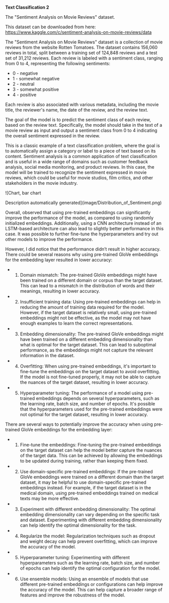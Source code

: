 **Text Classification 2**

The "Sentiment Analysis on Movie Reviews" dataset. 

This dataset can be downloaded from here: <https://www.kaggle.com/c/sentiment-analysis-on-movie-reviews/data>

The "Sentiment Analysis on Movie Reviews" dataset is a collection of movie reviews from the website Rotten Tomatoes. The dataset contains 156,060 reviews in total, split between a training set of 124,848 reviews and a test set of 31,212 reviews. Each review is labeled with a sentiment class, ranging from 0 to 4, representing the following sentiments:

- 0 - negative
- 1 - somewhat negative
- 2 - neutral
- 3 - somewhat positive
- 4 - positive

Each review is also associated with various metadata, including the movie title, the reviewer's name, the date of the review, and the review text.

The goal of the model is to predict the sentiment class of each review, based on the review text. Specifically, the model should take in the text of a movie review as input and output a sentiment class from 0 to 4 indicating the overall sentiment expressed in the review.

This is a classic example of a text classification problem, where the goal is to automatically assign a category or label to a piece of text based on its content. Sentiment analysis is a common application of text classification and is useful in a wide range of domains such as customer feedback analysis, social media monitoring, and product reviews. In this case, the model will be trained to recognize the sentiment expressed in movie reviews, which could be useful for movie studios, film critics, and other stakeholders in the movie industry.

![Chart, bar chart

Description automatically generated](image/Distribution_of_Sentiment.png)

Overall, observed that using pre-trained embeddings can significantly improve the performance of the model, as compared to using randomly initialized embeddings. Additionally, using a CNN architecture instead of an LSTM-based architecture can also lead to slightly better performance in this case. It was possible to further fine-tune the hyperparameters and try out other models to improve the performance.

However, I did notice that the performance didn’t result in higher accuracy. There could be several reasons why using pre-trained GloVe embeddings for the embedding layer resulted in lower accuracy:

- 1. Domain mismatch: The pre-trained GloVe embeddings might have been trained on a different domain or corpus than the target dataset. This can lead to a mismatch in the distribution of words and their meanings, resulting in lower accuracy.
- 2. Insufficient training data: Using pre-trained embeddings can help in reducing the amount of training data required for the model. However, if the target dataset is relatively small, using pre-trained embeddings might not be effective, as the model may not have enough examples to learn the correct representations.
- 3. Embedding dimensionality: The pre-trained GloVe embeddings might have been trained on a different embedding dimensionality than what is optimal for the target dataset. This can lead to suboptimal performance, as the embeddings might not capture the relevant information in the dataset.
- 4. Overfitting: When using pre-trained embeddings, it's important to fine-tune the embeddings on the target dataset to avoid overfitting. If the model is not fine-tuned properly, it may not be able to capture the nuances of the target dataset, resulting in lower accuracy.
- 5. Hyperparameter tuning: The performance of a model using pre-trained embeddings depends on several hyperparameters, such as the learning rate, batch size, and number of epochs. It's possible that the hyperparameters used for the pre-trained embeddings were not optimal for the target dataset, resulting in lower accuracy.

There are several ways to potentially improve the accuracy when using pre-trained GloVe embeddings for the embedding layer:

- 1. Fine-tune the embeddings: Fine-tuning the pre-trained embeddings on the target dataset can help the model better capture the nuances of the target data. This can be achieved by allowing the embeddings to be updated during training, rather than keeping them fixed.
- 2. Use domain-specific pre-trained embeddings: If the pre-trained GloVe embeddings were trained on a different domain than the target dataset, it may be helpful to use domain-specific pre-trained embeddings instead. For example, if the target dataset is in the medical domain, using pre-trained embeddings trained on medical texts may be more effective.
- 3. Experiment with different embedding dimensionality: The optimal embedding dimensionality can vary depending on the specific task and dataset. Experimenting with different embedding dimensionality can help identify the optimal dimensionality for the task.
- 4. Regularize the model: Regularization techniques such as dropout and weight decay can help prevent overfitting, which can improve the accuracy of the model.
- 5. Hyperparameter tuning: Experimenting with different hyperparameters such as the learning rate, batch size, and number of epochs can help identify the optimal configuration for the model.
- 6. Use ensemble models: Using an ensemble of models that use different pre-trained embeddings or configurations can help improve the accuracy of the model. This can help capture a broader range of features and improve the robustness of the model.
